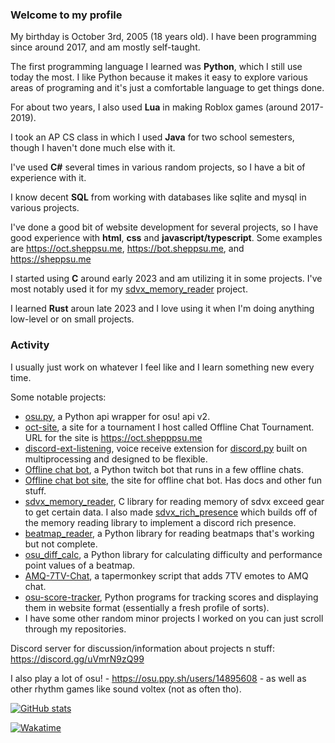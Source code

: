 ### Welcome to my profile

My birthday is October 3rd, 2005 (18 years old). I have been programming since around 2017, and am mostly self-taught.

The first programming language I learned was **Python**, which I still use today the most. I like Python because it makes it easy to explore various areas of programing and it's just a comfortable language to get things done.

For about two years, I also used **Lua** in making Roblox games (around 2017-2019).

I took an AP CS class in which I used **Java** for two school semesters, though I haven't done much else with it.

I've used **C#** several times in various random projects, so I have a bit of experience with it.

I know decent **SQL** from working with databases like sqlite and mysql in various projects.

I've done a good bit of website development for several projects, so I have good experience with **html**, **css** and **javascript/typescript**. Some examples are https://oct.sheppsu.me, https://bot.sheppsu.me, and https://sheppsu.me

I started using **C** around early 2023 and am utilizing it in some projects. I've most notably used it for my [sdvx_memory_reader](https://github.com/Sheppsu/sdvx_memory_reader) project.

I learned **Rust** aroun late 2023 and I love using it when I'm doing anything low-level or on small projects.

### Activity

I usually just work on whatever I feel like and I learn something new every time.

Some notable projects:
 - [osu.py](https://github.com/Sheppsu/osu.py), a Python api wrapper for osu! api v2.
 - [oct-site](https://github.com/Sheppsu/oct-site), a site for a tournament I host called Offline Chat Tournament. URL for the site is https://oct.shepppsu.me
 - [discord-ext-listening](https://github.com/Sheppsu/discord-ext-listening), voice receive extension for [discord.py](https://github.com/rapptz/discord.py) built on multiprocessing and designed to be flexible.
 - [Offline chat bot](https://github.com/Sheppsu/offlinechatbot), a Python twitch bot that runs in a few offline chats.
 - [Offline chat bot site](https://github.com/Sheppsu/offlinechatbot-site), the site for offline chat bot. Has docs and other fun stuff.
 - [sdvx_memory_reader](https://github.com/Sheppsu/sdvx_memory_reader), C library for reading memory of sdvx exceed gear to get certain data. I also made [sdvx_rich_presence](https://github.com/Sheppsu/sdvx_rich_presence) which builds off of the memory reading library to implement a discord rich presence. 
 - [beatmap_reader](https://github.com/Sheppsu/beatmap_reader), a Python library for reading beatmaps that's working but not complete.
 - [osu_diff_calc](https://github.com/Sheppsu/osu_diff_calc), a Python library for calculating difficulty and performance point values of a beatmap.
 - [AMQ-7TV-Chat](https://github.com/Sheppsu/AMQ-7TV-Chat), a tapermonkey script that adds 7TV emotes to AMQ chat.
 - [osu-score-tracker](https://github.com/Sheppsu/osu-score-tracker), Python programs for tracking scores and displaying them in website format (essentially a fresh profile of sorts).
 - I have some other random minor projects I worked on you can just scroll through my repositories.
 
Discord server for discussion/information about projects n stuff: https://discord.gg/uVmrN9zQ99 
 
I also play a lot of osu! - https://osu.ppy.sh/users/14895608 - as well as other rhythm games like sound voltex (not as often tho). 

[![GitHub stats](https://github-readme-stats.vercel.app/api?username=Sheppsu&show_icons=true&theme=maroongold)]((https://github.com/anuraghazra/github-readme-stats))

[![Wakatime](https://github-readme-stats.vercel.app/api/wakatime?username=Sheppsu&theme=maroongold&layout=compact&custom_title=Weekly%20stats)](https://github.com/anuraghazra/github-readme-stats)

